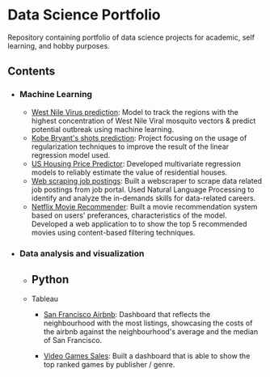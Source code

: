 # Data Science Portfolio
Repository containing portfolio of data science projects for academic, self learning, and hobby purposes.


## Contents 

- ### Machine Learning

   - [West Nile Virus prediction](https://github.com/sarahtansj/Tinkering/tree/master/West_Nile): Model to track the regions with the highest concentration of West Nile Viral mosquito vectors & predict potential outbreak using machine learning.
   - [Kobe Bryant's shots prediction](https://github.com/sarahtansj/Tinkering/blob/master/Kobe/kobe_final.ipynb): Project focusing on the usage of regularization techniques to improve the result of the linear regression model used.
   - [US Housing Price Predictor](https://github.com/sarahtansj/Tinkering/blob/master/US%20housing/ames_housing_final.ipynb): Developed multivariate regression models to reliably estimate the value of residential houses.  
   - [Web scraping job postings](https://github.com/sarahtansj/DSI---Projects/tree/master/Project%204): Built a webscraper to scrape data related job postings from job portal. Used Natural Language Processing to identify and analyze the in-demands skills for data-related careers.
   - [Netflix Movie Recommender](https://github.com/sarahtansj/Capstone): Built a movie recommendation system based on users' preferances, characteristics of the model. Developed a web application to to show the top 5 recommended movies using content-based filtering techniques.



- ### Data analysis and visualization
   - Python
      -  
   
   
   - Tableau
      - [San Francisco Airbnb](https://public.tableau.com/profile/sarahztan#!/vizhome/SanFranciscoAirbnb/Airbnblistings): Dashboard that reflects the neighbourhood with the most listings, showcasing the costs of the airbnb against the neighbourhood's average and the median of San Francisco.

      - [Video Games Sales](https://public.tableau.com/profile/sarahztan#!/vizhome/Videogamesindustry/VIDEOGAMES?publish=yes): Built a dashboard that is able to show the top ranked games by publisher / genre.


